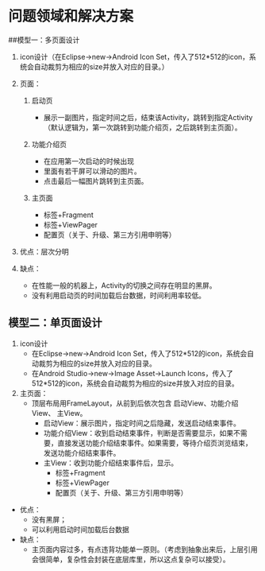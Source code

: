 # 问题领域和解决方案##模型一：多页面设计1. icon设计（在Eclipse→new→Android Icon Set，传入了512\*512的icon，系统会自动裁剪为相应的size并放入对应的目录。）2. 页面：	1. 启动页		- 展示一副图片，指定时间之后，结束该Activity，跳转到指定Activity（默认逻辑为，第一次跳转到功能介绍页，之后跳转到主页面）。
	2. 功能介绍页		- 在应用第一次启动的时候出现		- 里面有若干屏可以滑动的图片。		- 点击最后一幅图片跳转到主页面。	3. 主页面		- 标签+Fragment		- 标签+ViewPager		- 配置页（关于、升级、第三方引用申明等）
3. 优点：层次分明4. 缺点：	- 在性能一般的机器上，Activity的切换之间存在明显的黑屏。	- 没有利用启动页的时间加载后台数据，时间利用率较低。## 模型二：单页面设计1. icon设计	- 在Eclipse→new→Android Icon Set，传入了512\*512的icon，系统会自动裁剪为相应的size并放入对应的目录。	- 在Android Studio→new→Image Asset→Launch Icons，传入了512*512的icon，系统会自动裁剪为相应的size并放入对应的目录。2. 主页面：	- 顶层布局用FrameLayout，从前到后依次包含 启动View、功能介绍View、 主View。		- 启动View：展示图片，指定时间之后隐藏，发送启动结束事件。		- 功能介绍View：收到启动结束事件，判断是否需要显示，如果不需要，直接发送功能介绍结束事件。如果需要，等待介绍页浏览结束，发送功能介绍结束事件。		- 主View：收到功能介绍结束事件后，显示。			- 标签+Fragment			- 标签+ViewPager			- 配置页（关于、升级、第三方引用申明等）- 优点：	- 没有黑屏；
	- 可以利用启动时间加载后台数据- 缺点：
	- 主页面内容过多，有点违背功能单一原则。（考虑到抽象出来后，上层引用会很简单，复杂性会封装在底层库里，所以这点复杂可以接受）。